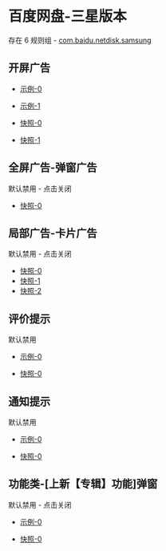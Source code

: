 # 百度网盘-三星版本

存在 6 规则组 - [com.baidu.netdisk.samsung](/src/apps/com.baidu.netdisk.samsung.ts)

## 开屏广告

- [示例-0](https://m.gkd.li/57941037/e88a7ab4-0aeb-4472-a49b-3252da21ae33)
- [示例-1](https://m.gkd.li/57941037/7f1babd6-7da3-4733-aca9-80ddf3c0a84e)

- [快照-0](https://i.gkd.li/i/12738323)
- [快照-1](https://i.gkd.li/i/14596658)

## 全屏广告-弹窗广告

默认禁用 - 点击关闭

- [快照-0](https://i.gkd.li/i/12738331)

## 局部广告-卡片广告

默认禁用 - 点击关闭

- [快照-0](https://i.gkd.li/i/12738388)
- [快照-1](https://i.gkd.li/i/12738404)
- [快照-2](https://i.gkd.li/i/12738449)

## 评价提示

默认禁用

- [示例-0](https://m.gkd.li/57941037/167a8392-23c8-4e84-a55f-4f91e7e560d8)

- [快照-0](https://i.gkd.li/i/14893286)

## 通知提示

默认禁用

- [示例-0](https://m.gkd.li/57941037/06ae328b-f852-407b-83ab-ec295d41baa4)

- [快照-0](https://i.gkd.li/i/14893280)

## 功能类-[上新【专辑】功能]弹窗

默认禁用 - 点击关闭

- [示例-0](https://m.gkd.li/57941037/256b5cad-a5ad-48e3-ba72-9c84447f2cac)

- [快照-0](https://i.gkd.li/i/14893285)
